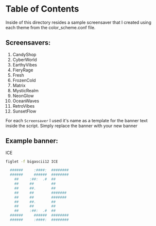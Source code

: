 # Table of Contents
Inside of this directory resides a sample screensaver that I created using each theme from the color_scheme.conf file.

## Screensavers:
1. CandyShop
2. CyberWorld
3. EarthyVibes
4. FieryRage
5. Fresh
6. FrozenCold
7. Matrix
8. MysticRealm
9. NeonGlow
10. OceanWaves
11. RetroVibes
12. SunsetFlow

For each `Screensaver` I used it's name as a template for the banner text inside the script. Simply replace the banner with your new banner

## Example banner:
ICE
```bash
figlet -f bigascii12 ICE

  ######     :####:  ######## 
  ######     ######  ######## 
    ##     :##:  .#  ##       
    ##     ##        ##       
    ##     ##.       ##       
    ##     ##        #######  
    ##     ##        #######  
    ##     ##.       ##       
    ##     ##        ##       
    ##     :##:  .#  ##       
  ######     ######  ######## 
  ######     :####:  ######## 
```
